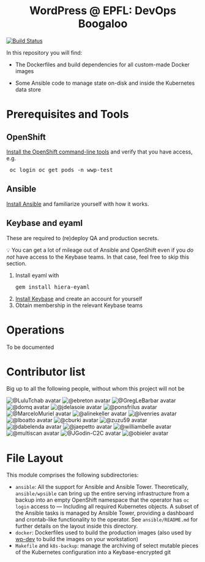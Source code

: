<h1 align="center">
  WordPress @ EPFL: DevOps Boogaloo
</h1>

[![Build Status](https://travis-ci.com/epfl-si/wp-ops.svg?branch=master)](https://app.travis-ci.com/github/epfl-si/wp-ops)

In this repository you will find:

- The Dockerfiles and build dependencies for all custom-made Docker images

- Some Ansible code to manage state on-disk and inside the Kubernetes data store

# Prerequisites and Tools

## OpenShift

[Install the OpenShift command-line tools] and verify that you have access, e.g. <pre>
oc login
oc get pods -n wwp-test
</pre>

## Ansible

[Install Ansible] and familiarize yourself with how it works.

## Keybase and eyaml

These are required to (re)deploy QA and production secrets.

💡 You can get a lot of mileage out of Ansible and OpenShift even if
you *do not* have access to the Keybase teams. In that case,
feel free to skip this section.

1. Install eyaml with<pre>gem install hiera-eyaml</pre>
1. [Install Keybase] and create an account for yourself
1. Obtain membership in the relevant Keybase teams

# Operations

To be documented

# Contributor list

Big up to all the following people, without whom this project will not be

<!-- start_contributors mode:bubble -->
![@LuluTchab avatar](https://images.weserv.nl/?url=https://avatars.githubusercontent.com/u/11942430?v=4&h=84&w=84&fit=cover&mask=circle&maxage=7d)
![@ebreton avatar](https://images.weserv.nl/?url=https://avatars.githubusercontent.com/u/490665?v=4&h=84&w=84&fit=cover&mask=circle&maxage=7d)
![@GregLeBarbar avatar](https://images.weserv.nl/?url=https://avatars.githubusercontent.com/u/4997224?v=4&h=84&w=84&fit=cover&mask=circle&maxage=7d)
![@domq avatar](https://images.weserv.nl/?url=https://avatars.githubusercontent.com/u/1629585?v=4&h=84&w=84&fit=cover&mask=circle&maxage=7d)
![@jdelasoie avatar](https://images.weserv.nl/?url=https://avatars.githubusercontent.com/u/15261020?v=4&h=84&w=84&fit=cover&mask=circle&maxage=7d)
![@ponsfrilus avatar](https://images.weserv.nl/?url=https://avatars.githubusercontent.com/u/176002?v=4&h=84&w=84&fit=cover&mask=circle&maxage=7d)
![@MarceloMuriel avatar](https://images.weserv.nl/?url=https://avatars.githubusercontent.com/u/4720032?v=4&h=84&w=84&fit=cover&mask=circle&maxage=7d)
![@alinekeller avatar](https://images.weserv.nl/?url=https://avatars.githubusercontent.com/u/6631947?v=4&h=84&w=84&fit=cover&mask=circle&maxage=7d)
![@lvenries avatar](https://images.weserv.nl/?url=https://avatars.githubusercontent.com/u/29034311?v=4&h=84&w=84&fit=cover&mask=circle&maxage=7d)
![@lboatto avatar](https://images.weserv.nl/?url=https://avatars.githubusercontent.com/u/25363740?v=4&h=84&w=84&fit=cover&mask=circle&maxage=7d)
![@cburki avatar](https://images.weserv.nl/?url=https://avatars.githubusercontent.com/u/7870123?v=4&h=84&w=84&fit=cover&mask=circle&maxage=7d)
![@zuzu59 avatar](https://images.weserv.nl/?url=https://avatars.githubusercontent.com/u/15345233?v=4&h=84&w=84&fit=cover&mask=circle&maxage=7d)
![@dabelenda avatar](https://images.weserv.nl/?url=https://avatars.githubusercontent.com/u/17007649?v=4&h=84&w=84&fit=cover&mask=circle&maxage=7d)
![@jaepetto avatar](https://images.weserv.nl/?url=https://avatars.githubusercontent.com/u/2668031?v=4&h=84&w=84&fit=cover&mask=circle&maxage=7d)
![@williambelle avatar](https://images.weserv.nl/?url=https://avatars.githubusercontent.com/u/2843501?v=4&h=84&w=84&fit=cover&mask=circle&maxage=7d)
![@multiscan avatar](https://images.weserv.nl/?url=https://avatars.githubusercontent.com/u/12849?v=4&h=84&w=84&fit=cover&mask=circle&maxage=7d)
![@JGodin-C2C avatar](https://images.weserv.nl/?url=https://avatars.githubusercontent.com/u/40758407?v=4&h=84&w=84&fit=cover&mask=circle&maxage=7d)
![@obieler avatar](https://images.weserv.nl/?url=https://avatars.githubusercontent.com/u/24526380?v=4&h=84&w=84&fit=cover&mask=circle&maxage=7d)
<!-- end_contributors -->


[access to the test and/or production infrastructure]: https://sico.epfl.ch:8443/
[Install Ansible]: https://docs.ansible.com/ansible/latest/installation_guide/intro_installation.html
[Install the OpenShift command-line tools]: https://docs.openshift.com/container-platform/3.11/cli_reference/get_started_cli.html#installing-the-cli
[Install Keybase]: https://keybase.io/download

# File Layout

This module comprises the following subdirectories:

- `ansible`: All the support for Ansible and Ansible Tower. Theoretically, `ansible/wpsible` can bring up the entire serving infrastructure from a backup into an empty OpenShift namespace that the operator has `oc login` access to — Including all required Kubernetes objects. A subset of the Ansible tasks is managed by Ansible Tower, providing a dashboard and crontab-like functionality to the operator. See `ansible/README.md` for further details on the layout inside this directory.
- `docker`: Dockerfiles used to build the production images (also used by [wp-dev](https://github.com/epfl-si/wp-dev) to build the images on your workstation)
- `Makefile` and `k8s-backup`: manage the archiving of select mutable pieces of the Kubernetes configuration into a Keybase-encrypted git
